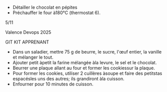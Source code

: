- Détailler le chocolat en pépites
- Préchauffer le four à180°C (thermostat 6).

5/11

Valence
Devops
2025

GIT
KIT APPRENANT

- Dans un saladier, mettre 75 g de beurre, le sucre, l'œuf entier, la vanille et mélanger le tout.
- Ajouter petit àpetit la farine mélangée àla levure, le sel et le chocolat.
- Beurrer une plaque allant au four et former les cookiessur la plaque.
- Pour former les cookies, utiliser 2 cuillères àsoupe et faire des petitstas espacésles uns des autres; ils grandiront àla
cuisson.
- Enfourner pour 10 minutes de cuisson.
